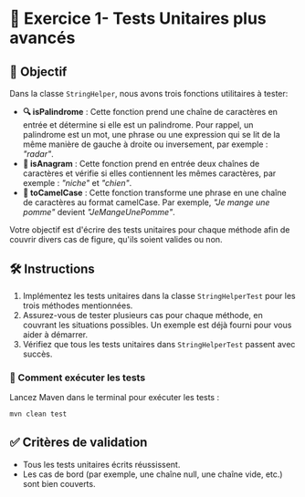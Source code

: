 # 📝 Exercice 1- Tests Unitaires plus avancés

## 🎯 Objectif
Dans la classe `StringHelper`, nous avons trois fonctions utilitaires à tester:

- **🔍 isPalindrome** : Cette fonction prend une chaîne de caractères en entrée et détermine si elle est un palindrome. Pour rappel, un palindrome est un mot, une phrase ou une expression qui se lit de la même manière de gauche à droite ou inversement, par exemple : _"radar"_.
- **🔄 isAnagram** : Cette fonction prend en entrée deux chaînes de caractères et vérifie si elles contiennent les mêmes caractères, par exemple : _"niche"_ et _"chien"_.
- **🐪 toCamelCase** : Cette fonction transforme une phrase en une chaîne de caractères au format camelCase. Par exemple, _"Je mange une pomme"_ devient _"JeMangeUnePomme"_.

Votre objectif est d'écrire des tests unitaires pour chaque méthode afin de couvrir divers cas de figure, qu'ils soient valides ou non.

## 🛠️ Instructions

1. Implémentez les tests unitaires dans la classe `StringHelperTest` pour les trois méthodes mentionnées.
2. Assurez-vous de tester plusieurs cas pour chaque méthode, en couvrant les situations possibles. Un exemple est déjà fourni pour vous aider à démarrer.
3. Vérifiez que tous les tests unitaires dans `StringHelperTest` passent avec succès.


### 🚀 Comment exécuter les tests
Lancez Maven dans le terminal pour exécuter les tests :

```bash
mvn clean test
```

## ✅ Critères de validation
- Tous les tests unitaires écrits réussissent.
- Les cas de bord (par exemple, une chaîne null, une chaîne vide, etc.) sont bien couverts.
